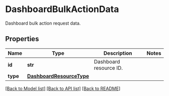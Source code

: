 # DashboardBulkActionData

Dashboard bulk action request data.

## Properties

| Name     | Type                                                  | Description            | Notes |
| -------- | ----------------------------------------------------- | ---------------------- | ----- |
| **id**   | **str**                                               | Dashboard resource ID. |
| **type** | [**DashboardResourceType**](DashboardResourceType.md) |                        |

[[Back to Model list]](README.md#documentation-for-models) [[Back to API list]](README.md#documentation-for-api-endpoints) [[Back to README]](README.md)
